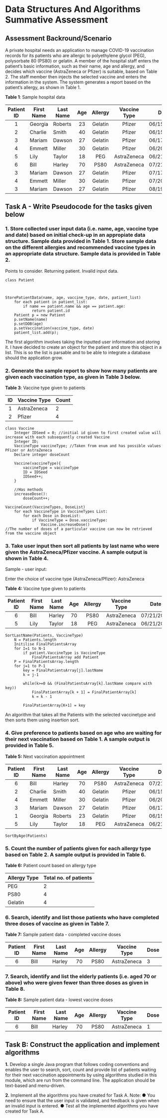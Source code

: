 # Data Structures And Algorithms Summative Assessment

## Assessment Backround/Scenario

A private hospital needs an application to manage COVID-19 vaccination records for its patients who are allergic to polyethylene glycol (PEG), polysorbate 80 (PS80) or gelatin. A member of the hospital staff enters the patient’s basic information, such as their name, age and allergy, and decides which vaccine (AstraZeneca or Pfizer) is suitable, based on Table 2. The staff member then injects the selected vaccine and enters the information in the system. The system generates a report based on the patient’s allergy, as shown in Table 1.

**Table 1**: Sample hospital data

| Patient ID | First Name |	Last Name |	Age	| Allergy |	Vaccine Type |	   Date   |
|:----------:| ---------- | --------- |:---:|:-------:|:------------:| ---------- |
|     1      |	Georgia   |	Roberts   |	23  | Gelatin |	Pfizer       |	06/15/2021|
|     2      |	Charlie   |	Smith     |	40  | Gelatin |	Pfizer       |	06/15/2021|
|     3      |	Mariam    |	Dawson    |	27  | Gelatin |	Pfizer       |	06/17/2021|
|     4      |	Emmett    |	Miller    |	30  | Gelatin |	Pfizer       |	06/20/2021|
|     5      |	Lily      |	Taylor    |	18  |   PEG   |	AstraZeneca  |	06/21/2021|
|     6      |	Bill      |	Harley    |	70  |  PS80   |	AstraZeneca  |	07/21/2021|
|     3      |	Mariam    |	Dawson    |	27  | Gelatin |	Pfizer       |	07/17/2021|
|     4      |	Emmett    |	Miller    |	30  | Gelatin |	Pfizer       |	07/20/2021|
|     3      |	Mariam    |	Dawson    |	27  | Gelatin |	Pfizer       |	08/19/2021|


## **Task A** - Write Pseudocode for the tasks given below

### 1. Store collected user input data (i.e. name, age, vaccine type and date) based on initial check-up in an appropiate data structure. Sample data provided in Table 1. Store sample data on the different allergies and recommended vaccine types in an appropriate data structure. Sample data is provided in Table 2.

Points to consider. Returning patient. Invalid input data.
~~~
class Patient
    
    
~~~   
~~~
StorePatientData(name, age, vaccine_type, date, patient_list)
    for each patient in patient_list:
        if name == patient.name && age == patient.age:
            return patient.id
    Patient p = new Patient
    p.setName(name)
    p.setDOB(age)
    p.setVaccination(vaccine_type, date)
    patient_list.add(p);
~~~

The first algorithm involves taking the inputted user information and storing it. I have decided to create an object for the patient and store this object in a list. This is so the list is parsable and to be able to integrate a database should the application grow.

### 2. Generate the sample report to show how many patients are given each vaccination type, as given in Table 3 below.

**Table 3**: Vaccine type given to patients

|  ID  |  Vaccine Type  |  Count  |
|:----:| -------------- | ------- |
| 1    | AstraZeneca    | 2       |
| 2    | Pfizer         | 4       |

~~~
class Vaccine
    Integer IDSeed = 0; //initial id given to first created value will increase with each subsequently created Vaccine
    Integer ID;
    VaccineType vaccineType; //Taken from enum and has possible values PFizer or AstraZeneca
    Declare integer doseCount

    Vaccine(vaccineType){
        vaccineType = vaccineType
        ID = IDSeed
        IDSeed++;
    }

    //Has methods
    increaseDose():
        doseCount++;
~~~
~~~
VaccineCount(VaccineTypes, DoseList)
    for each VaccineType in VaccineTypes List:
        for each Dose in DoseList:
            if VaccineType = Dose.vaccineType:
                Vaccine.increaseDose()
//The number of doses of a particular vaccine can now be retrieved from the vaccine object            
~~~

### 3.  Take user input then sort all patients by last name who were given the AstraZeneca/Pfizer vaccine. A sample output is shown in Table 4.

Sample - user input: 

Enter the choice of vaccine type (AstraZeneca/Pfizer): AstraZeneca

**Table 4:** Vaccine type given to patients

| Patient ID | First Name |	Last Name |	Age	| Allergy |	Vaccine Type |	   Date   |
|:----------:| ---------- | --------- |:---:|:-------:|:------------:| ---------- |
|     6      |	Bill      |	Harley    |	70  |  PS80   |	AstraZeneca  |	07/21/2021|
|     5      |	Lily      |	Taylor    |	18  |   PEG   |	AstraZeneca  |	06/21/2021|

~~~
SortLastName(Patients, VaccineType)
    N = Patients.length
    Initilise FinalPatientsArray
    for I=1 to N-1
        if patient.VaccineType is VaccineType
            FinalPatientsArray add Patient
    P = FinalPatientsArray.length
    for j=1 to P-1
        key = FinalPatientsArray[j].lastName
        k = j-1

        while(k>=0 && (FinalPatientsArray[k].lastName compare with key))
            FinalPatientArray[k + 1] = FinalPatientArray[k]
            k = k - 1
        
        FinalPatientArray[K+1] = key
~~~

An algorithm that takes all the Patients with the selected vaccinetype and then sorts them using insertion sort.

### 4. Give preference to patients based on age who are waiting for their next vaccination based on Table 1. A sample output is provided in Table 5.

**Table 5:** Next vaccination appointment

| Patient ID | First Name |	Last Name |	Age	| Allergy |	Vaccine Type |	   Date   |
|:----------:| ---------- | --------- |:---:|:-------:|:------------:| ---------- |
|     6      |	Bill      |	Harley    |	70  |  PS80   |	AstraZeneca  |	07/21/2021|
|     2      |	Charlie   |	Smith     |	40  | Gelatin |	Pfizer       |	06/15/2021|
|     4      |	Emmett    |	Miller    |	30  | Gelatin |	Pfizer       |	06/20/2021|
|     3      |	Mariam    |	Dawson    |	27  | Gelatin |	Pfizer       |	06/17/2021|
|     1      |	Georgia   |	Roberts   |	23  | Gelatin |	Pfizer       |	06/15/2021|
|     5      |	Lily      |	Taylor    |	18  |   PEG   |	AstraZeneca  |	06/21/2021|

~~~
SortByAge(Patients)
~~~

### 5. Count the number of patients given for each allergy type based on Table 2. A sample output is provided in Table 6.

**Table 6:** Patient count based on allergy type

|  Allergy Type  |  Total no. of patients  |
| -------------- | ------- |
| PEG    | 2       |
| PS80         | 4       |
| Gelatin         | 4       |

### 6. Search, identify and list those patients who have completed three doses of vaccine as given in Table 7.

**Table 7:** Sample patient data - completed vaccine doses

| Patient ID | First Name |	Last Name |	Age	| Allergy |	Vaccine Type |	   Dose     |
|:----------:| ---------- | --------- |:---:|:-------:|:------------:| ----------   |
|     6      |	Bill      |	Harley    |	70  |  PS80   |	AstraZeneca  |	3           |

### 7. Search, identify and list the elderly patients (i.e. aged 70 or above) who were given fewer than three doses as given in Table 8.

**Table 8:** Sample patient data - lowest vaccine doses

| Patient ID | First Name |	Last Name |	Age	| Allergy |	Vaccine Type |	   Dose     |
|:----------:| ---------- | --------- |:---:|:-------:|:------------:| ----------   |
|     6      |	Bill      |	Harley    |	70  |  PS80   |	AstraZeneca  |	1           |

## **Task B:** Construct the application and implement algorithms

**1.** Develop a single Java program that follows coding conventions and enables the user to search, sort, count and provide list of patients waiting for their next vaccination appointments by using algorithms studied in this module, which are run from the command line. The application should be text-based and menu-driven.

**2.** Implement all the algorithms you have created for Task A.
Note: 
●	You need to ensure that the user input is validated, and feedback is given when an invalid input is entered.
●	Test all the implemented algorithms you have created for Task A.
